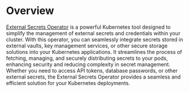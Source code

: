 # Overview

[External Secrets Operator](https://github.com/external-secrets/external-secrets-operator) is a powerful Kubernetes tool designed to simplify the management of external secrets and credentials within your cluster. With this operator, you can seamlessly integrate secrets stored in external vaults, key management services, or other secure storage solutions into your Kubernetes applications. It streamlines the process of fetching, managing, and securely distributing secrets to your pods, enhancing security and reducing complexity in secret management. Whether you need to access API tokens, database passwords, or other external secrets, the External Secrets Operator provides a seamless and efficient solution for your Kubernetes deployments.